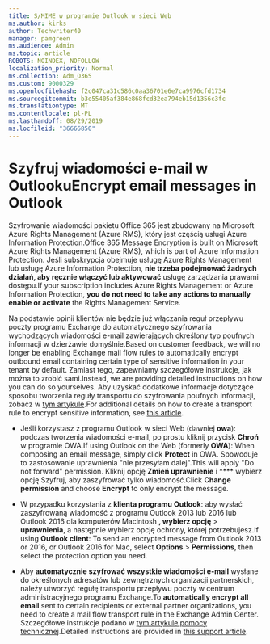 ```yaml
---
title: S/MIME w programie Outlook w sieci Web
ms.author: kirks
author: Techwriter40
manager: pamgreen
ms.audience: Admin
ms.topic: article
ROBOTS: NOINDEX, NOFOLLOW
localization_priority: Normal
ms.collection: Adm_O365
ms.custom: 9000329
ms.openlocfilehash: f2c047ca31c586c0aa36701e6e7ca9976cfd1734
ms.sourcegitcommit: b3e55405af384e868fcd32ea794eb15d1356c3fc
ms.translationtype: MT
ms.contentlocale: pl-PL
ms.lasthandoff: 08/29/2019
ms.locfileid: "36666850"
---
```

# <a name="encrypt-email-messages-in-outlook"></a><span data-ttu-id="b02bf-102">Szyfruj wiadomości e-mail w Outlooku</span><span class="sxs-lookup"><span data-stu-id="b02bf-102">Encrypt email messages in Outlook</span></span>

<span data-ttu-id="b02bf-103">Szyfrowanie wiadomości pakietu Office 365 jest zbudowany na Microsoft Azure Rights Management (Azure RMS), który jest częścią usługi Azure Information Protection.</span><span class="sxs-lookup"><span data-stu-id="b02bf-103">Office 365 Message Encryption is built on Microsoft Azure Rights Management (Azure RMS), which is part of Azure Information Protection.</span></span> <span data-ttu-id="b02bf-104">Jeśli subskrypcja obejmuje usługę Azure Rights Management lub usługę Azure Information Protection, **nie trzeba podejmować żadnych działań, aby ręcznie włączyć lub aktywować** usługę zarządzania prawami dostępu.</span><span class="sxs-lookup"><span data-stu-id="b02bf-104">If your subscription includes Azure Rights Management or Azure Information Protection, **you do not need to take any actions to manually enable or activate** the Rights Management Service.</span></span>

<span data-ttu-id="b02bf-105">Na podstawie opinii klientów nie będzie już włączania reguł przepływu poczty programu Exchange do automatycznego szyfrowania wychodzących wiadomości e-mail zawierających określony typ poufnych informacji w dzierżawie domyślnie.</span><span class="sxs-lookup"><span data-stu-id="b02bf-105">Based on customer feedback, we will no longer be enabling Exchange mail flow rules to automatically encrypt outbound email containing certain type of sensitive information in your tenant by default.</span></span> <span data-ttu-id="b02bf-106">Zamiast tego, zapewniamy szczegółowe instrukcje, jak można to zrobić sami.</span><span class="sxs-lookup"><span data-stu-id="b02bf-106">Instead, we are providing detailed instructions on how you can do so yourselves.</span></span> <span data-ttu-id="b02bf-107">Aby uzyskać dodatkowe informacje dotyczące sposobu tworzenia reguły transportu do szyfrowania poufnych informacji, zobacz w [tym artykule](https://aka.ms/OmeEtr).</span><span class="sxs-lookup"><span data-stu-id="b02bf-107">For additional details on how to create a transport rule to encrypt sensitive information, see [this article](https://aka.ms/OmeEtr).</span></span>

- <span data-ttu-id="b02bf-108">Jeśli korzystasz z programu Outlook w sieci Web (dawniej **owa**): podczas tworzenia wiadomości e-mail, po prostu kliknij przycisk **Chroń** w programie OWA.</span><span class="sxs-lookup"><span data-stu-id="b02bf-108">If using Outlook on the Web (formerly **OWA**): When composing an email message, simply click **Protect** in OWA.</span></span> <span data-ttu-id="b02bf-109">Spowoduje to zastosowanie uprawnienia "nie przesyłam dalej".</span><span class="sxs-lookup"><span data-stu-id="b02bf-109">This will apply "Do not forward" permission.</span></span> <span data-ttu-id="b02bf-110">Kliknij opcję **Zmień uprawnienie** i \*\*\*\* wybierz opcję Szyfruj, aby zaszyfrować tylko wiadomość.</span><span class="sxs-lookup"><span data-stu-id="b02bf-110">Click **Change permission** and choose **Encrypt** to only encrypt the message.</span></span>

- <span data-ttu-id="b02bf-111">W przypadku korzystania z **klienta programu Outlook**: aby wysłać zaszyfrowaną wiadomość z programu Outlook 2013 lub 2016 lub Outlook 2016 dla komputerów Macintosh **, wybierz opcję** > **uprawnienia**, a następnie wybierz opcję ochrony, której potrzebujesz.</span><span class="sxs-lookup"><span data-stu-id="b02bf-111">If using **Outlook client**: To send an encrypted message from Outlook 2013 or 2016, or Outlook 2016 for Mac, select **Options** > **Permissions**, then select the protection option you need.</span></span>

- <span data-ttu-id="b02bf-112">Aby **automatycznie szyfrować wszystkie wiadomości e-mail** wysłane do określonych adresatów lub zewnętrznych organizacji partnerskich, należy utworzyć regułę transportu przepływu poczty w centrum administracyjnego programu Exchange.</span><span class="sxs-lookup"><span data-stu-id="b02bf-112">To **automatically encrypt all email** sent to certain recipients or external partner organizations, you need to create a mail flow transport rule in the Exchange Admin Center.</span></span> <span data-ttu-id="b02bf-113">Szczegółowe instrukcje podano w [tym artykule pomocy technicznej](https://docs.microsoft.com/office365/securitycompliance/define-mail-flow-rules-to-encrypt-email#create-a-mail-flow-rule-to-encrypt-email-messages-with-the-new-ome-capabilities).</span><span class="sxs-lookup"><span data-stu-id="b02bf-113">Detailed instructions are provided in [this support article](https://docs.microsoft.com/office365/securitycompliance/define-mail-flow-rules-to-encrypt-email#create-a-mail-flow-rule-to-encrypt-email-messages-with-the-new-ome-capabilities).</span></span>

